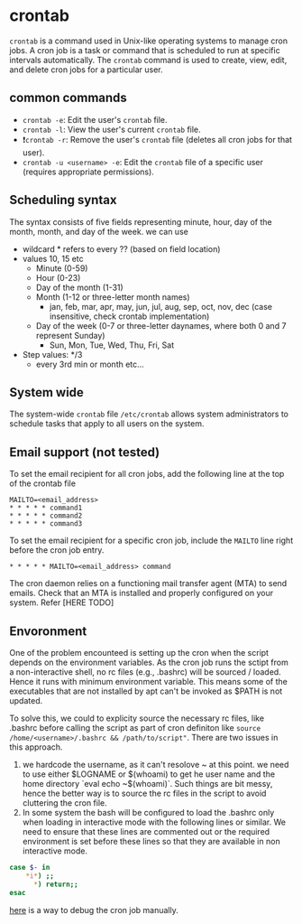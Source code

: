 # crontab
`crontab` is a command used in Unix-like operating systems to manage cron jobs. A cron job is a task or command that is scheduled to run at specific intervals automatically. The `crontab` command is used to create, view, edit, and delete cron jobs for a particular user.

## common commands
* `crontab -e`: Edit the user's `crontab` file.
* `crontab -l`: View the user's current `crontab` file.
* ❗`crontab -r`: Remove the user's `crontab` file (deletes all cron jobs for that user).
* `crontab -u <username> -e`: Edit the `crontab` file of a specific user (requires appropriate permissions).

## Scheduling syntax
The syntax consists of five fields representing minute, hour, day of the month, month, and day of the week.
we can use 
* wildcard * refers to every ?? (based on field location)
* values 10, 15 etc 
    * Minute (0-59)
    * Hour (0-23)
    * Day of the month (1-31)
    * Month (1-12 or three-letter month names) 
        * jan, feb, mar, apr, may, jun, jul, aug, sep, oct, nov, dec (case insensitive, check crontab implementation)
    * Day of the week (0-7 or three-letter daynames, where both 0 and 7 represent Sunday)
        * Sun, Mon, Tue, Wed, Thu, Fri, Sat
* Step values: */3
    * every 3rd min or month etc… 

## System wide
The system-wide `crontab` file `/etc/crontab` allows system administrators to schedule tasks that apply to all users on the system.
 
## Email support (not tested)
To set the email recipient for all cron jobs, add the following line at the top of the crontab file

```
MAILTO=<email_address> 
* * * * * command1
* * * * * command2
* * * * * command3
```

To set the email recipient for a specific cron job, include the `MAILTO` line right before the cron job entry.
```
* * * * * MAILTO=<email_address> command
```
The cron daemon relies on a functioning mail transfer agent (MTA) to send emails. Check that an MTA is installed and properly configured on your system. Refer [HERE TODO]

## Envoronment

One of the problem encounteed is setting up the cron when the script depends on the environment variables. As the cron job runs the sctipt from a non-interactive shell, no rc files (e.g., .bashrc) will be sourced / loaded. Hence it runs with minimum environment variable. This means some of the executables that are not installed by apt can't be invoked as $PATH is not updated. 

To solve this, we could to explicity source the necessary rc files, like .bashrc before calling the script as part of cron definiton like `source /home/<username>/.bashrc && /path/to/script"`. There are two issues in this approach.
1. we hardcode the username, as it can't resolove ~ at this point. we need to use either $LOGNAME or $(whoami) to get he user name and the home directory `eval echo ~$(whoami)`. Such things are bit messy, hence the better way is to source the rc files in the script to avoid cluttering the cron file.
2. In some system the bash will be configured to load the .bashrc only when loading in interactive mode with the following lines or similar. We need to ensure that these lines are commented out or the required environment is set before these lines so that they are available in non interactive mode.
```bash
case $- in
    *i*) ;;
      *) return;;
esac
```

[here](https://www.baeldung.com/linux/run-cron-job-manually) is a way to debug the cron job manually.